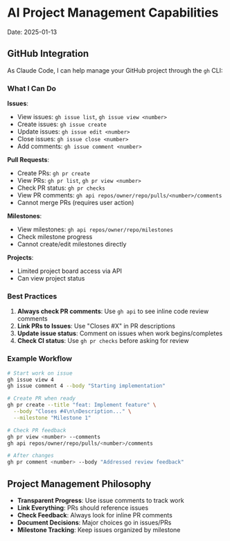 # AI Project Management Capabilities

Date: 2025-01-13

## GitHub Integration

As Claude Code, I can help manage your GitHub project through the `gh` CLI:

### What I Can Do

**Issues**:
- View issues: `gh issue list`, `gh issue view <number>`
- Create issues: `gh issue create`
- Update issues: `gh issue edit <number>`
- Close issues: `gh issue close <number>`
- Add comments: `gh issue comment <number>`

**Pull Requests**:
- Create PRs: `gh pr create`
- View PRs: `gh pr list`, `gh pr view <number>`
- Check PR status: `gh pr checks`
- View PR comments: `gh api repos/owner/repo/pulls/<number>/comments`
- Cannot merge PRs (requires user action)

**Milestones**:
- View milestones: `gh api repos/owner/repo/milestones`
- Check milestone progress
- Cannot create/edit milestones directly

**Projects**:
- Limited project board access via API
- Can view project status

### Best Practices

1. **Always check PR comments**: Use `gh api` to see inline code review comments
2. **Link PRs to Issues**: Use "Closes #X" in PR descriptions
3. **Update issue status**: Comment on issues when work begins/completes
4. **Check CI status**: Use `gh pr checks` before asking for review

### Example Workflow

```bash
# Start work on issue
gh issue view 4
gh issue comment 4 --body "Starting implementation"

# Create PR when ready
gh pr create --title "feat: Implement feature" \
  --body "Closes #4\n\nDescription..." \
  --milestone "Milestone 1"

# Check PR feedback
gh pr view <number> --comments
gh api repos/owner/repo/pulls/<number>/comments

# After changes
gh pr comment <number> --body "Addressed review feedback"
```

## Project Management Philosophy

- **Transparent Progress**: Use issue comments to track work
- **Link Everything**: PRs should reference issues
- **Check Feedback**: Always look for inline PR comments
- **Document Decisions**: Major choices go in issues/PRs
- **Milestone Tracking**: Keep issues organized by milestone
